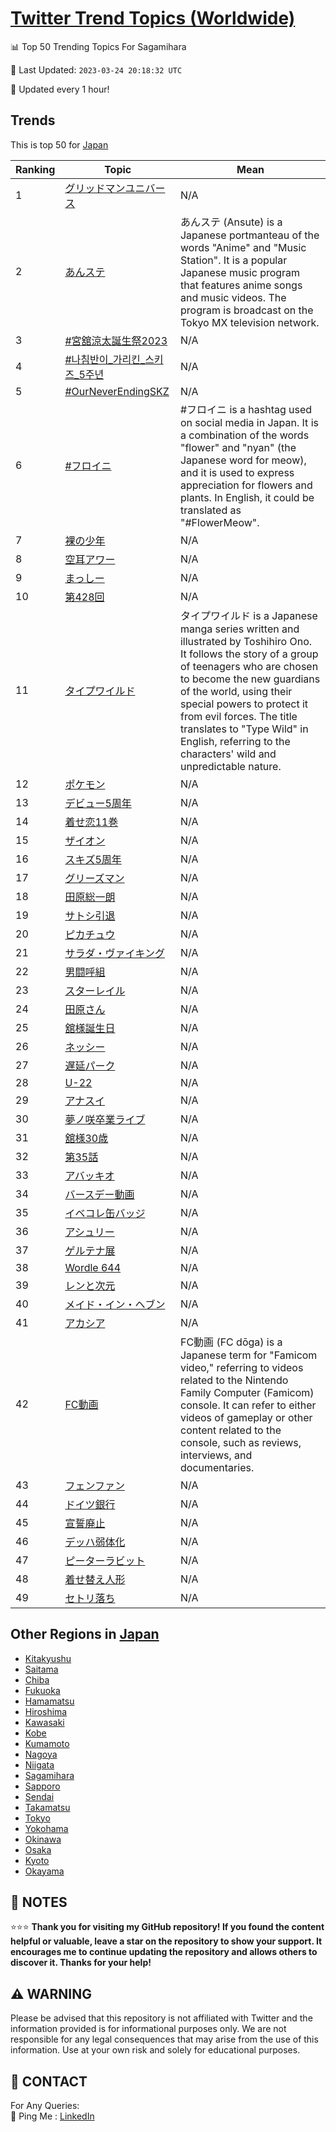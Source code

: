 [Twitter Trend Topics (Worldwide)](https://github.com/ErcinDedeoglu/Twitter-Trend-Topics)
==========


📊 Top 50 Trending Topics For Sagamihara

📆 Last Updated: `2023-03-24 20:18:32 UTC`

🔧 Updated every 1 hour!


## Trends

This is top 50 for [Japan](</Japan>)

| Ranking | Topic | Mean |
| ------- | ------------ | ------------ |
| 1 | [グリッドマンユニバース](http://twitter.com/search?q=%e3%82%b0%e3%83%aa%e3%83%83%e3%83%89%e3%83%9e%e3%83%b3%e3%83%a6%e3%83%8b%e3%83%90%e3%83%bc%e3%82%b9) | N/A |
| 2 | [あんステ](http://twitter.com/search?q=%e3%81%82%e3%82%93%e3%82%b9%e3%83%86) | あんステ (Ansute) is a Japanese portmanteau of the words "Anime" and "Music Station". It is a popular Japanese music program that features anime songs and music videos. The program is broadcast on the Tokyo MX television network. |
| 3 | [#宮舘涼太誕生祭2023](http://twitter.com/search?q=%23%e5%ae%ae%e8%88%98%e6%b6%bc%e5%a4%aa%e8%aa%95%e7%94%9f%e7%a5%ad2023) | N/A |
| 4 | [#나침반이_가리킨_스키즈_5주년](http://twitter.com/search?q=%23%eb%82%98%ec%b9%a8%eb%b0%98%ec%9d%b4_%ea%b0%80%eb%a6%ac%ed%82%a8_%ec%8a%a4%ed%82%a4%ec%a6%88_5%ec%a3%bc%eb%85%84) | N/A |
| 5 | [#OurNeverEndingSKZ](http://twitter.com/search?q=%23OurNeverEndingSKZ) | N/A |
| 6 | [#フロイニ](http://twitter.com/search?q=%23%e3%83%95%e3%83%ad%e3%82%a4%e3%83%8b) | #フロイニ is a hashtag used on social media in Japan. It is a combination of the words "flower" and "nyan" (the Japanese word for meow), and it is used to express appreciation for flowers and plants. In English, it could be translated as "#FlowerMeow". |
| 7 | [裸の少年](http://twitter.com/search?q=%e8%a3%b8%e3%81%ae%e5%b0%91%e5%b9%b4) | N/A |
| 8 | [空耳アワー](http://twitter.com/search?q=%e7%a9%ba%e8%80%b3%e3%82%a2%e3%83%af%e3%83%bc) | N/A |
| 9 | [まっしー](http://twitter.com/search?q=%e3%81%be%e3%81%a3%e3%81%97%e3%83%bc) | N/A |
| 10 | [第428回](http://twitter.com/search?q=%e7%ac%ac428%e5%9b%9e) | N/A |
| 11 | [タイプワイルド](http://twitter.com/search?q=%e3%82%bf%e3%82%a4%e3%83%97%e3%83%af%e3%82%a4%e3%83%ab%e3%83%89) | タイプワイルド is a Japanese manga series written and illustrated by Toshihiro Ono. It follows the story of a group of teenagers who are chosen to become the new guardians of the world, using their special powers to protect it from evil forces. The title translates to "Type Wild" in English, referring to the characters' wild and unpredictable nature. |
| 12 | [ポケモン](http://twitter.com/search?q=%e3%83%9d%e3%82%b1%e3%83%a2%e3%83%b3) | N/A |
| 13 | [デビュー5周年](http://twitter.com/search?q=%e3%83%87%e3%83%93%e3%83%a5%e3%83%bc5%e5%91%a8%e5%b9%b4) | N/A |
| 14 | [着せ恋11巻](http://twitter.com/search?q=%e7%9d%80%e3%81%9b%e6%81%8b11%e5%b7%bb) | N/A |
| 15 | [ザイオン](http://twitter.com/search?q=%e3%82%b6%e3%82%a4%e3%82%aa%e3%83%b3) | N/A |
| 16 | [スキズ5周年](http://twitter.com/search?q=%e3%82%b9%e3%82%ad%e3%82%ba5%e5%91%a8%e5%b9%b4) | N/A |
| 17 | [グリーズマン](http://twitter.com/search?q=%e3%82%b0%e3%83%aa%e3%83%bc%e3%82%ba%e3%83%9e%e3%83%b3) | N/A |
| 18 | [田原総一朗](http://twitter.com/search?q=%e7%94%b0%e5%8e%9f%e7%b7%8f%e4%b8%80%e6%9c%97) | N/A |
| 19 | [サトシ引退](http://twitter.com/search?q=%e3%82%b5%e3%83%88%e3%82%b7%e5%bc%95%e9%80%80) | N/A |
| 20 | [ピカチュウ](http://twitter.com/search?q=%e3%83%94%e3%82%ab%e3%83%81%e3%83%a5%e3%82%a6) | N/A |
| 21 | [サラダ・ヴァイキング](http://twitter.com/search?q=%e3%82%b5%e3%83%a9%e3%83%80%e3%83%bb%e3%83%b4%e3%82%a1%e3%82%a4%e3%82%ad%e3%83%b3%e3%82%b0) | N/A |
| 22 | [男闘呼組](http://twitter.com/search?q=%e7%94%b7%e9%97%98%e5%91%bc%e7%b5%84) | N/A |
| 23 | [スターレイル](http://twitter.com/search?q=%e3%82%b9%e3%82%bf%e3%83%bc%e3%83%ac%e3%82%a4%e3%83%ab) | N/A |
| 24 | [田原さん](http://twitter.com/search?q=%e7%94%b0%e5%8e%9f%e3%81%95%e3%82%93) | N/A |
| 25 | [舘様誕生日](http://twitter.com/search?q=%e8%88%98%e6%a7%98%e8%aa%95%e7%94%9f%e6%97%a5) | N/A |
| 26 | [ネッシー](http://twitter.com/search?q=%e3%83%8d%e3%83%83%e3%82%b7%e3%83%bc) | N/A |
| 27 | [遅延パーク](http://twitter.com/search?q=%e9%81%85%e5%bb%b6%e3%83%91%e3%83%bc%e3%82%af) | N/A |
| 28 | [U-22](http://twitter.com/search?q=U-22) | N/A |
| 29 | [アナスイ](http://twitter.com/search?q=%e3%82%a2%e3%83%8a%e3%82%b9%e3%82%a4) | N/A |
| 30 | [夢ノ咲卒業ライブ](http://twitter.com/search?q=%e5%a4%a2%e3%83%8e%e5%92%b2%e5%8d%92%e6%a5%ad%e3%83%a9%e3%82%a4%e3%83%96) | N/A |
| 31 | [舘様30歳](http://twitter.com/search?q=%e8%88%98%e6%a7%9830%e6%ad%b3) | N/A |
| 32 | [第35話](http://twitter.com/search?q=%e7%ac%ac35%e8%a9%b1) | N/A |
| 33 | [アバッキオ](http://twitter.com/search?q=%e3%82%a2%e3%83%90%e3%83%83%e3%82%ad%e3%82%aa) | N/A |
| 34 | [バースデー動画](http://twitter.com/search?q=%e3%83%90%e3%83%bc%e3%82%b9%e3%83%87%e3%83%bc%e5%8b%95%e7%94%bb) | N/A |
| 35 | [イベコレ缶バッジ](http://twitter.com/search?q=%e3%82%a4%e3%83%99%e3%82%b3%e3%83%ac%e7%bc%b6%e3%83%90%e3%83%83%e3%82%b8) | N/A |
| 36 | [アシュリー](http://twitter.com/search?q=%e3%82%a2%e3%82%b7%e3%83%a5%e3%83%aa%e3%83%bc) | N/A |
| 37 | [ゲルテナ展](http://twitter.com/search?q=%e3%82%b2%e3%83%ab%e3%83%86%e3%83%8a%e5%b1%95) | N/A |
| 38 | [Wordle 644](http://twitter.com/search?q=Wordle+644) | N/A |
| 39 | [レンと次元](http://twitter.com/search?q=%e3%83%ac%e3%83%b3%e3%81%a8%e6%ac%a1%e5%85%83) | N/A |
| 40 | [メイド・イン・ヘブン](http://twitter.com/search?q=%e3%83%a1%e3%82%a4%e3%83%89%e3%83%bb%e3%82%a4%e3%83%b3%e3%83%bb%e3%83%98%e3%83%96%e3%83%b3) | N/A |
| 41 | [アカシア](http://twitter.com/search?q=%e3%82%a2%e3%82%ab%e3%82%b7%e3%82%a2) | N/A |
| 42 | [FC動画](http://twitter.com/search?q=FC%e5%8b%95%e7%94%bb) | FC動画 (FC dōga) is a Japanese term for "Famicom video," referring to videos related to the Nintendo Family Computer (Famicom) console. It can refer to either videos of gameplay or other content related to the console, such as reviews, interviews, and documentaries. |
| 43 | [フェンファン](http://twitter.com/search?q=%e3%83%95%e3%82%a7%e3%83%b3%e3%83%95%e3%82%a1%e3%83%b3) | N/A |
| 44 | [ドイツ銀行](http://twitter.com/search?q=%e3%83%89%e3%82%a4%e3%83%84%e9%8a%80%e8%a1%8c) | N/A |
| 45 | [宣誓廃止](http://twitter.com/search?q=%e5%ae%a3%e8%aa%93%e5%bb%83%e6%ad%a2) | N/A |
| 46 | [デッハ弱体化](http://twitter.com/search?q=%e3%83%87%e3%83%83%e3%83%8f%e5%bc%b1%e4%bd%93%e5%8c%96) | N/A |
| 47 | [ピーターラビット](http://twitter.com/search?q=%e3%83%94%e3%83%bc%e3%82%bf%e3%83%bc%e3%83%a9%e3%83%93%e3%83%83%e3%83%88) | N/A |
| 48 | [着せ替え人形](http://twitter.com/search?q=%e7%9d%80%e3%81%9b%e6%9b%bf%e3%81%88%e4%ba%ba%e5%bd%a2) | N/A |
| 49 | [セトリ落ち](http://twitter.com/search?q=%e3%82%bb%e3%83%88%e3%83%aa%e8%90%bd%e3%81%a1) | N/A |



## Other Regions in [Japan](</Japan>)

* [Kitakyushu](</Japan/Kitakyushu.md>)
* [Saitama](</Japan/Saitama.md>)
* [Chiba](</Japan/Chiba.md>)
* [Fukuoka](</Japan/Fukuoka.md>)
* [Hamamatsu](</Japan/Hamamatsu.md>)
* [Hiroshima](</Japan/Hiroshima.md>)
* [Kawasaki](</Japan/Kawasaki.md>)
* [Kobe](</Japan/Kobe.md>)
* [Kumamoto](</Japan/Kumamoto.md>)
* [Nagoya](</Japan/Nagoya.md>)
* [Niigata](</Japan/Niigata.md>)
* [Sagamihara](</Japan/Sagamihara.md>)
* [Sapporo](</Japan/Sapporo.md>)
* [Sendai](</Japan/Sendai.md>)
* [Takamatsu](</Japan/Takamatsu.md>)
* [Tokyo](</Japan/Tokyo.md>)
* [Yokohama](</Japan/Yokohama.md>)
* [Okinawa](</Japan/Okinawa.md>)
* [Osaka](</Japan/Osaka.md>)
* [Kyoto](</Japan/Kyoto.md>)
* [Okayama](</Japan/Okayama.md>)



## 📝 NOTES

⭐⭐⭐ **Thank you for visiting my GitHub repository! If you found the content helpful or valuable, leave a star on the repository to show your support. It encourages me to continue updating the repository and allows others to discover it. Thanks for your help!**


## ⚠️ WARNING

Please be advised that this repository is not affiliated with Twitter and the information provided is for informational purposes only. We are not responsible for any legal consequences that may arise from the use of this information. Use at your own risk and solely for educational purposes.


## 📨 CONTACT

 For Any Queries:  
            🏓 Ping Me : [LinkedIn](https://www.linkedin.com/in/ercindedeoglu/)
